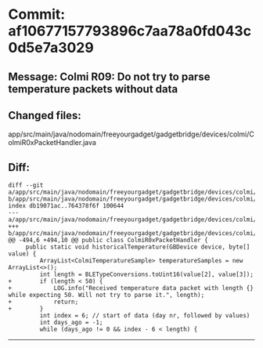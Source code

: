 # Commit: af10677157793896c7aa78a0fd043c0d5e7a3029
## Message: Colmi R09: Do not try to parse temperature packets without data
## Changed files:
app/src/main/java/nodomain/freeyourgadget/gadgetbridge/devices/colmi/ColmiR0xPacketHandler.java

## Diff:
```
diff --git a/app/src/main/java/nodomain/freeyourgadget/gadgetbridge/devices/colmi/ColmiR0xPacketHandler.java b/app/src/main/java/nodomain/freeyourgadget/gadgetbridge/devices/colmi/ColmiR0xPacketHandler.java
index db19071ac..764378f6f 100644
--- a/app/src/main/java/nodomain/freeyourgadget/gadgetbridge/devices/colmi/ColmiR0xPacketHandler.java
+++ b/app/src/main/java/nodomain/freeyourgadget/gadgetbridge/devices/colmi/ColmiR0xPacketHandler.java
@@ -494,6 +494,10 @@ public class ColmiR0xPacketHandler {
     public static void historicalTemperature(GBDevice device, byte[] value) {
         ArrayList<ColmiTemperatureSample> temperatureSamples = new ArrayList<>();
         int length = BLETypeConversions.toUint16(value[2], value[3]);
+        if (length < 50) {
+            LOG.info("Received temperature data packet with length {} while expecting 50. Will not try to parse it.", length);
+            return;
+        }
         int index = 6; // start of data (day nr, followed by values)
         int days_ago = -1;
         while (days_ago != 0 && index - 6 < length) {
```
-----------------------------------
